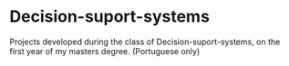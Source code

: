 # Decision-suport-systems
Projects developed during the class of Decision-suport-systems, on the first year of my masters degree.
(Portuguese only)
